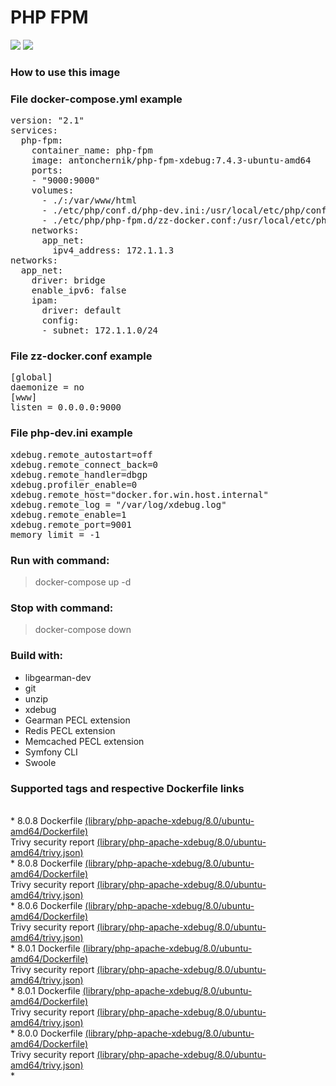 # PHP FPM
[![](https://images.microbadger.com/badges/image/antonchernik/php-fpm-xdebug.svg)](https://microbadger.com/images/antonchernik/php-fpm-xdebug)
[![](https://images.microbadger.com/badges/version/antonchernik/php-fpm-xdebug.svg)](https://microbadger.com/images/antonchernik/php-fpm-xdebug)
### How to use this image
### File docker-compose.yml example
<pre>
version: "2.1"
services:
  php-fpm:
    container_name: php-fpm
    image: antonchernik/php-fpm-xdebug:7.4.3-ubuntu-amd64
    ports:
    - "9000:9000"
    volumes:
      - ./:/var/www/html
      - ./etc/php/conf.d/php-dev.ini:/usr/local/etc/php/conf.d/php-dev.ini
      - ./etc/php/php-fpm.d/zz-docker.conf:/usr/local/etc/php-fpm.d/zz-docker.conf
    networks:
      app_net:
        ipv4_address: 172.1.1.3
networks:
  app_net:
    driver: bridge
    enable_ipv6: false
    ipam:
      driver: default
      config:
      - subnet: 172.1.1.0/24
</pre>
### File zz-docker.conf example
<pre>
[global]
daemonize = no
[www]
listen = 0.0.0.0:9000
</pre>
### File php-dev.ini example
<pre>
xdebug.remote_autostart=off
xdebug.remote_connect_back=0
xdebug.remote_handler=dbgp
xdebug.profiler_enable=0
xdebug.remote_host="docker.for.win.host.internal"
xdebug.remote_log = "/var/log/xdebug.log"
xdebug.remote_enable=1
xdebug.remote_port=9001
memory_limit = -1
</pre>
### Run with command:
> docker-compose up -d
### Stop with command:
> docker-compose down
### Build with:
* libgearman-dev
* git
* unzip
* xdebug
* Gearman PECL extension
* Redis PECL extension
* Memcached PECL extension
* Symfony CLI
* Swoole

### Supported tags and respective Dockerfile links
<br/>* 8.0.8 Dockerfile [(library/php-apache-xdebug/8.0/ubuntu-amd64/Dockerfile)](https://github.com/antonchernik/docker/blob/php-apache-xdebug-8.0.8-ubuntu-amd64/library/php-apache-xdebug/8.0/ubuntu-amd64/Dockerfile)<br />Trivy security report [(library/php-apache-xdebug/8.0/ubuntu-amd64/trivy.json)](https://github.com/antonchernik/docker/blob/php-apache-xdebug-8.0.8-ubuntu-amd64/library/php-apache-xdebug/8.0/ubuntu-amd64/trivy.json)<br />* 8.0.8 Dockerfile [(library/php-apache-xdebug/8.0/ubuntu-amd64/Dockerfile)](https://github.com/antonchernik/docker/blob/php-apache-xdebug-8.0.8-ubuntu-amd64/library/php-apache-xdebug/8.0/ubuntu-amd64/Dockerfile)<br />Trivy security report [(library/php-apache-xdebug/8.0/ubuntu-amd64/trivy.json)](https://github.com/antonchernik/docker/blob/php-apache-xdebug-8.0.8-ubuntu-amd64/library/php-apache-xdebug/8.0/ubuntu-amd64/trivy.json)<br />* 8.0.6 Dockerfile [(library/php-apache-xdebug/8.0/ubuntu-amd64/Dockerfile)](https://github.com/antonchernik/docker/blob/php-apache-xdebug-8.0.6-ubuntu-amd64/library/php-apache-xdebug/8.0/ubuntu-amd64/Dockerfile)<br />Trivy security report [(library/php-apache-xdebug/8.0/ubuntu-amd64/trivy.json)](https://github.com/antonchernik/docker/blob/php-apache-xdebug-8.0.6-ubuntu-amd64/library/php-apache-xdebug/8.0/ubuntu-amd64/trivy.json)<br />* 8.0.1 Dockerfile [(library/php-apache-xdebug/8.0/ubuntu-amd64/Dockerfile)](https://github.com/antonchernik/docker/blob/php-apache-xdebug-8.0.1-ubuntu-amd64/library/php-apache-xdebug/8.0/ubuntu-amd64/Dockerfile)<br />Trivy security report [(library/php-apache-xdebug/8.0/ubuntu-amd64/trivy.json)](https://github.com/antonchernik/docker/blob/php-apache-xdebug-8.0.1-ubuntu-amd64/library/php-apache-xdebug/8.0/ubuntu-amd64/trivy.json)<br />* 8.0.1 Dockerfile [(library/php-apache-xdebug/8.0/ubuntu-amd64/Dockerfile)](https://github.com/antonchernik/docker/blob/php-apache-xdebug-8.0.1-ubuntu-amd64/library/php-apache-xdebug/8.0/ubuntu-amd64/Dockerfile)<br />Trivy security report [(library/php-apache-xdebug/8.0/ubuntu-amd64/trivy.json)](https://github.com/antonchernik/docker/blob/php-apache-xdebug-8.0.1-ubuntu-amd64/library/php-apache-xdebug/8.0/ubuntu-amd64/trivy.json)<br />* 8.0.0 Dockerfile [(library/php-apache-xdebug/8.0/ubuntu-amd64/Dockerfile)](https://github.com/antonchernik/docker/blob/php-apache-xdebug-8.0.0-ubuntu-amd64/library/php-apache-xdebug/8.0/ubuntu-amd64/Dockerfile)<br />Trivy security report [(library/php-apache-xdebug/8.0/ubuntu-amd64/trivy.json)](https://github.com/antonchernik/docker/blob/php-apache-xdebug-8.0.0-ubuntu-amd64/library/php-apache-xdebug/8.0/ubuntu-amd64/trivy.json)<br />*